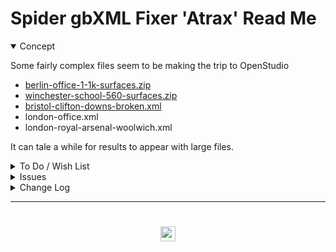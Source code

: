 # Spider gbXML Fixer 'Atrax' Read Me

<details open>

<summary>Concept</summary>

Some fairly complex files seem to be making the trip to OpenStudio

* [berlin-office-1-1k-surfaces.zip]( https://www.ladybug.tools/spider-gbxml-fixer/v-0-05-0/spider-gbxml-fixer-dev.html#https://cdn.jsdelivr.net/gh/ladybug-tools/spider@master/gbxml-sample-files/zip/berlin-office-1-1k-surfaces.zip )
* [winchester-school-560-surfaces.zip]( https://www.ladybug.tools/spider-gbxml-fixer/v-0-05-0/spider-gbxml-fixer-dev.html#https://cdn.jsdelivr.net/gh/ladybug-tools/spider@master/gbxml-sample-files/zip/winchester-school-560-surfaces.zip )
* [bristol-clifton-downs-broken.xml]( https://www.ladybug.tools/spider-gbxml-fixer/v-0-05-0/spider-gbxml-fixer-dev.html#https://cdn.jsdelivr.net/gh/ladybug-tools/spider@master/gbxml-sample-files/bristol-clifton-downs-broken.xml )
* london-office.xml
* london-royal-arsenal-woolwich.xml


It can tale a while for results to appear with large files.



</details>

<details>

<summary>To Do / Wish List</summary>

* 2019-08-29 ~ Theo ~ Provide notic that file already has construction information
* 2019-08-29 ~ Theo ~ Provide greater feedback

</details>

<details>

<summary>Issues</summary>


</details>

<details>

<summary>Change Log</summary>

### 2019-08-29 ~ Theo

SGF Atrax v-0-05-02

* F: Working fairly well

### 2019-08-27 ~ Theo

SGF Atrax v-0-05-0

* First commit

</details>

***

# <center title="hello!" ><a href=javascript:window.scrollTo(0,0); style=text-decoration:none; > <img src='https://ladybug.tools/artwork/icons_bugs/ico/spider.ico' height=24 > </a></center>

